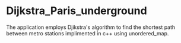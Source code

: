 # Dijkstra_Paris_underground
The application employs Djikstra's algorithm to find the shortest path between metro stations implimented in c++ using unordered_map.
